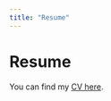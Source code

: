 ```yaml
---
title: "Resume"
---
```


# Resume 

You can find my [CV here](https://mariajosegonzalezfuentes.github.io/CV_2024.pdf). 


   

